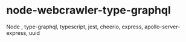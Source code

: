 # node-webcrawler-type-graphql
Node , type-graphql, typescript, jest, cheerio, express, apollo-server-express, uuid
